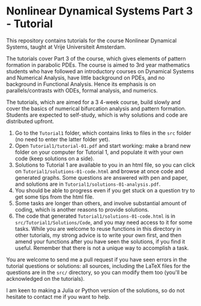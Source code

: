 # Nonlinear Dynamical Systems Part 3 - Tutorial

This repository contains tutorials for the course Nonlinear Dynamical Systems, taught at Vrije Universiteit Amsterdam.

The tutorials cover Part 3 of the course, which gives elements of pattern formation in parabolic PDEs. The course is aimed to 3rd year mathematics students who have followed an introductory courses on Dynamical Systems and Numerical Analysis, have little background on PDEs, and no background in Functional Analysis. Hence its emphasis is on parallels/contrasts with ODEs, formal analysis, and numerics.

The tutorials, which are aimed for a 3 4-week course, build slowly and cover the basics of numerical bifurcation analysis and pattern formation. Students are expected to self-study, which is why solutions and code are distributed upfront. 

1. Go to the `Tutorial1` folder, which contains links to files in the `src` folder (no need to enter the latter folder yet). 
1. Open `Tutorial1/tutorial-01.pdf` and start working: make a brand new folder on your computer for Tutorial 1, and populate it with your own code (keep solutions on a side).
1. Solutions to Tutorial 1 are available to you in an html file, so you can click on `Tutorial1/solutions-01-code.html` and browse at once code and generated graphs. Some questions are answered with pen and paper, and solutions are in `Tutorial1/solutions-01-analysis.pdf`.
1. You should be able to progress even if you get stuck on a question try to get some tips from the html file.
1. Some tasks are longer than others, and involve substantial amount of coding, which is another reasons to provide solutions.
1. The code that generated `Tutorial1/solutions-01-code.html` is in `src/Tutorial1/Solutions/Code`, and you may need access to it for some tasks. While you are welcome to reuse functions in this directory in other tutorials, my strong advice is to write your own first, and then amend your functions after you have seen the solutions, if you find it useful. Remember that there is not a unique way to accomplish a task.

You are welcome to send me a pull request if you have seen errors in the tutorial questions or solutions: all sources, including the LaTeX files for the questions are in the `src/` directory, so you can modify them too (you'll be acknowledged on the tutorials).

I am keen to making a Julia or Python version of the solutions, so do not hesitate to contact me if you want to help.


